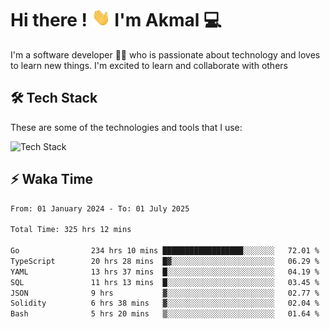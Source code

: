 # Hi there ! <img src="https://github.com/ABSphreak/ABSphreak/blob/master/gifs/Hi.gif" width="30"> I'm Akmal  💻

I'm a software developer 👨‍💻 who is passionate about technology and loves to learn new things. I'm excited to learn and collaborate with others

## 🛠️ Tech Stack

These are some of the technologies and tools that I use:

![Tech Stack](https://skillicons.dev/icons?i=typescript,nodejs,javascript,express,nest,sequelize,go,rabbitmq,python,solidity,react,vue,next,nuxtjs,webpack,vite,tailwindcss,bootstrap,css,scss,html,vercel,firebase,heroku,netlify,docker,postgresql,mongodb,redis,mysql,graphql,git,github,gitlab,vscode,figma,postman,pytorch,tensorflow,bash)

## ⚡ Waka Time
<!--START_SECTION:waka-->

```txt
From: 01 January 2024 - To: 01 July 2025

Total Time: 325 hrs 12 mins

Go                234 hrs 10 mins ██████████████████░░░░░░░   72.01 %
TypeScript        20 hrs 28 mins  █▓░░░░░░░░░░░░░░░░░░░░░░░   06.29 %
YAML              13 hrs 37 mins  █░░░░░░░░░░░░░░░░░░░░░░░░   04.19 %
SQL               11 hrs 13 mins  █░░░░░░░░░░░░░░░░░░░░░░░░   03.45 %
JSON              9 hrs           ▓░░░░░░░░░░░░░░░░░░░░░░░░   02.77 %
Solidity          6 hrs 38 mins   ▓░░░░░░░░░░░░░░░░░░░░░░░░   02.04 %
Bash              5 hrs 20 mins   ▒░░░░░░░░░░░░░░░░░░░░░░░░   01.64 %
```

<!--END_SECTION:waka-->


